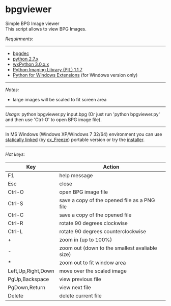 bpgviewer
===========  
Simple BPG Image viewer  
This script allows to view BPG Images.  

_Requirments:_  

---  
* [bpgdec](http://bellard.org/bpg/)  
* [python 2.7.x](https://www.python.org/)  
* [wxPython 3.0.x.x](http://www.wxpython.org/)  
* [Python Imaging Library (PIL) 1.1.7](http://www.pythonware.com/products/pil/)  
* [Python for Windows Extensions](http://sourceforge.net/projects/pywin32/) (for Windows version only)

---
_Notes:_  
* large images will be scaled to fit screen area  

---
_Usage:_ python bpgviewer.py input.bpg (Or just run 'python bpgviewer.py' and then use 'Ctrl-O' to open BPG image file). 

---  

In MS Windows (Windows XP/Windows 7 32/64) environment you can use [statically linked](https://github.com/asimba/pybpgviewer/releases/download/v1.8/bpgviewer-1.8-win32-portable.7z) (by [cx_Freeze](http://cx-freeze.sourceforge.net/)) portable version or try the [installer](https://github.com/asimba/pybpgviewer/releases/download/v1.8/bpgviewer-1.8-setup.zip).  

---
_Hot keys:_  

Key  | Action
----- | ------  
F1 | help message  
Esc | close  
Ctrl-O | open BPG image file  
Ctrl-S | save a copy of the opened file as a PNG file  
Ctrl-C | save a copy of the opened file  
Ctrl-R | rotate 90 degrees clockwise  
Ctrl-L | rotate 90 degrees counterclockwise  
+ | zoom in (up to 100%)  
- | zoom out (down to the smallest avaliable size)  
* | zoom out to fit window area
Left,Up,Right,Down | move over the scaled image  
PgUp,Backspace | view previous file  
PgDown,Return | view next file  
Delete | delete current file  
